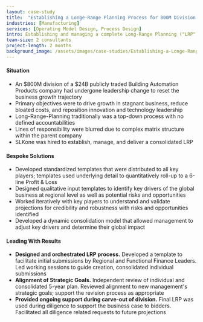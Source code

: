 ```yaml
---
layout: case-study
title:  "Establishing a Longe-Range Planning Process for 800M Division of 24B Global Building Automation Conglomerate"
industries: [Manufacturing]
services: [Operating Model Design, Process Design]
intro: Establishing and managing a complete Long-Range Planning ("LRP") process of a complex matrix organization to drive an updated strategy and foster accountability.
team-size: 2 consultants
project-length: 2 months
background_image: /assets/images/case-studies/Establishing-a-Longe-Range-Planning-Process-for-800M-Division-of-24B-Global-Building-Automation-Conglomerate.jpg
---
```


#### Situation
- An $800M division of a $24B publicly traded Building Automation Products company had undergone leadership change to reset the business growth trajectory
- Primary objectives were to drive growth in stagnant business, reduce bloated costs, and reposition innovation and technology leadership
- Long-Range-Planning traditionally was a top-down process with no defined accountabilities
- Lines of responsibility were blurred due to complex matrix structure within the parent company
- SLKone was hired to establish, manage, and deliver a consolidated LRP

#### Bespoke Solutions
- Developed standardized templates that were distributed to all key players; templates used underlying detail to quantitatively roll-up to a 6-line Profit & Loss
- Designed qualitative input templates to identify key drivers of the global business at regional level as well as potential risks and opportunities 
- Worked iteratively with key players to understand and validate projections for credibility and robustness with risks and opportunities identified
- Developed a dynamic consolidation model that allowed management to adjust key drivers and determine their global impact

#### Leading With Results
- **Designed and orchestrated LRP process.** Developed  a template to facilitate initial submissions by Regional and Functional Finance Leaders. Led working sessions to guide creation, consolidated individual submissions
- **Alignment of Strategic Goals.** Independent review of individual and consolidated 5-year plan.  Reviewed alignment to new management's strategic goals; support the revision process as appropriate
- **Provided ongoing support during carve-out of division.**  Final LRP was used during diligence to support the business case to bidders.  Facilitated all diligence related requests to future projections
